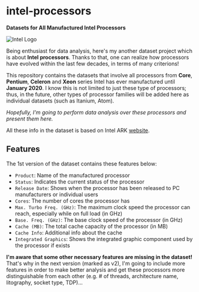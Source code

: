 # intel-processors

**Datasets for All Manufactured Intel Processors**

![Intel Logo](https://i.ibb.co/VTr09cf/intel-logo.png)

Being enthusiast for data analysis, here's my another dataset project which is about **Intel processors**. Thanks to that, one can realize how processors have evolved within the last few decades, in terms of many criterions!

This repository contains the datasets that involve all processors from **Core**, **Pentium**, **Celeron** and **Xeon** series Intel has ever manufactured until **January 2020**. I know this is not limited to just these type of processors; thus, in the future, other types of processor families will be added here as individual datasets (such as Itanium, Atom).

_Hopefully, I'm going to perform data analysis over these processors and present them here._

All these info in the dataset is based on Intel ARK [website](https://ark.intel.com/content/www/tr/tr/ark.html).

## Features

The 1st version of the dataset contains these features below:

- `Product`: Name of the manufactured processor
- `Status`: Indicates the current status of the processor
- `Release Date`: Shows when the processor has been released to PC manufacturers or individual users
- `Cores`: The number of cores the processor has
- `Max. Turbo Freq. (GHz)`: The maximum clock speed the processor can reach, especially while on full load (in GHz)
- `Base. Freq. (GHz)`: The base clock speed of the processor (in GHz)
- `Cache (MB)`: The total cache capacity of the processor (in MB)
- `Cache Info`: Additional info about the cache
- `Integrated Graphics`: Shows the integrated graphic component used by the processor if exists

**I'm aware that some other necessary features are missing in the dataset!** That's why in the next version (marked as v2), I'm going to include more features in order to make better analysis and get these processors more distinguishable from each other (e.g. # of threads, architecture name, litography, socket type, TDP)...
